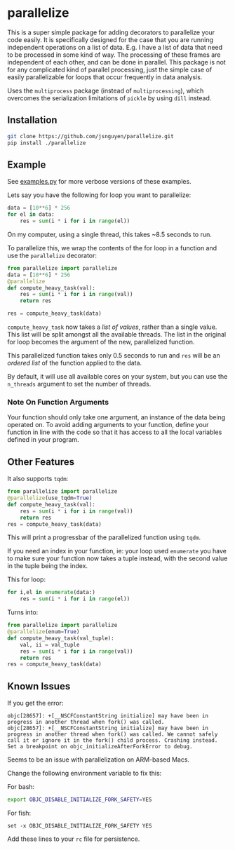 # parallelize

This is a super simple package for adding decorators to parallelize your code easily. It is specifically designed for the case that you are running independent operations on a list of data. E.g. I have a list of data that need to be processed in some kind of way. The processing of these frames are independent of each other, and can be done in parallel. This package is not for any complicated kind of parallel processing, just the simple case of easily parallelizable for loops that occur frequently in data analysis.

Uses the `multiprocess` package (instead of `multiprocessing`), which overcomes the serialization limitations of `pickle` by using `dill` instead.

## Installation

``` bash
git clone https://github.com/jsnguyen/parallelize.git
pip install ./parallelize
```

## Example

See [examples.py](./tests/examples.py) for more verbose versions of these examples.

Lets say you have the following for loop you want to parallelize:

``` python
data = [10**6] * 256
for el in data:
    res = sum(i * i for i in range(el))
```

On my computer, using a single thread, this takes ~8.5 seconds to run.

To parallelize this, we wrap the contents of the for loop in a function and use the `parallelize` decorator:

``` python
from parallelize import parallelize
data = [10**6] * 256
@parallelize
def compute_heavy_task(val):
    res = sum(i * i for i in range(val))
    return res

res = compute_heavy_task(data)
```

`compute_heavy_task` now takes a *list of values*, rather than a single value. This list will be split amongst all the available threads. The list in the original for loop becomes the argument of the new, parallelized function.

This parallelized function takes only 0.5 seconds to run and `res` will be an *ordered list* of the function applied to the data.

By default, it will use all available cores on your system, but you can use the `n_threads` argument to set the number of threads.

### Note On Function Arguments

Your function should only take one argument, an instance of the data being operated on. To avoid adding arguments to your function, define your function in line with the code so that it has access to all the local variables defined in your program.

## Other Features

It also supports `tqdm`:

``` python
from parallelize import parallelize
@parallelize(use_tqdm=True)
def compute_heavy_task(val):
    res = sum(i * i for i in range(val))
    return res
res = compute_heavy_task(data)
```

This will print a progressbar of the parallelized function using `tqdm`.

If you need an index in your function, ie: your loop used `enumerate` you have to make sure your function now takes a tuple instead, with the second value in the tuple being the index.

This for loop:

``` python
for i,el in enumerate(data:)
    res = sum(i * i for i in range(el))
```

Turns into:

``` python
from parallelize import parallelize
@parallelize(enum=True)
def compute_heavy_task(val_tuple):
    val, ii = val_tuple
    res = sum(i * i for i in range(val))
    return res
res = compute_heavy_task(data)
```

## Known Issues

If you get the error:

```
objc[28657]: +[__NSCFConstantString initialize] may have been in progress in another thread when fork() was called.
objc[28657]: +[__NSCFConstantString initialize] may have been in progress in another thread when fork() was called. We cannot safely call it or ignore it in the fork() child process. Crashing instead. Set a breakpoint on objc_initializeAfterForkError to debug.
```

Seems to be an issue with parallelization on ARM-based Macs.

Change the following environment variable to fix this:

For bash:

``` bash
export OBJC_DISABLE_INITIALIZE_FORK_SAFETY=YES
```

For fish:

``` fish
set -x OBJC_DISABLE_INITIALIZE_FORK_SAFETY YES
```

Add these lines to your `rc` file for persistence.
